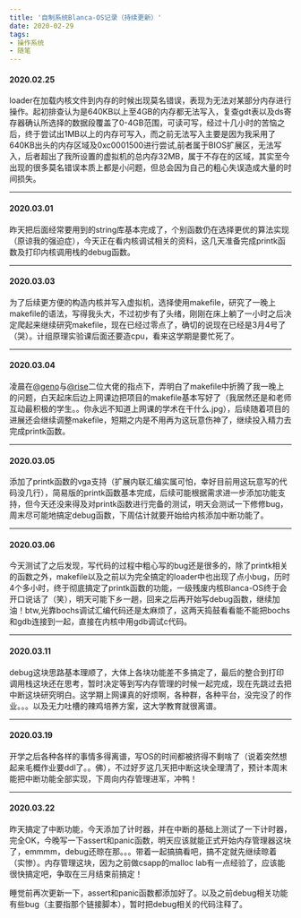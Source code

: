 ```yaml
---
title: '自制系统Blanca-OS记录（持续更新）'
date: 2020-02-29
tags: 
- 操作系统
- 随笔
---
```


#### 2020.02.25

loader在加载内核文件到内存的时候出现莫名错误，表现为无法对某部分内存进行操作。起初排查认为是640KB以上至4GB的内存都无法写入，复查gdt表以及ds寄存器确认所选择的数据段覆盖了0-4GB范围，可读可写，经过十几小时的苦恼之后，终于尝试出1MB以上的内存可写入，而之前无法写入主要是因为我采用了640KB出头的内存区域及0xc0001500进行尝试,前者属于BIOS扩展区，无法写入，后者超出了我所设置的虚拟机的总内存32MB，属于不存在的区域，其实至今出现的很多莫名错误本质上都是小问题，但总会因为自己的粗心失误造成大量的时间损失。
  <!--more-->
---

#### 2020.03.01

昨天把后面经常要用到的string库基本完成了，个别函数仍在选择更优的算法实现（原谅我的强迫症），今天正在看内核调试相关的资料，这几天准备完成printk函数及打印内核调用栈的debug函数。

---
#### 2020.03.03
为了后续更方便的构造内核并写入虚拟机，选择使用makefile，研究了一晚上makefile的语法，写得我头大，不过初步有了头绪，刚刚在床上躺了一小时之后决定爬起来继续研究makefile，现在已经过零点了，确切的说现在已经是3月4号了（哭）。计组原理实验课后面还要造cpu，看来这学期是要忙死了。

---
#### 2020.03.04
凌晨在[@geno](https://github.com/Geno1024)与[@rise](https://github.com/AmazingRise)二位大佬的指点下，弄明白了makefile中折腾了我一晚上的问题，白天起床后边上网课边把项目的makefile基本写好了（我居然还是和老师互动最积极的学生。。你永远不知道上网课的学术在干什么.jpg），后续随着项目的进展还会继续调整makefile，短期之内是不用再为这玩意伤神了，继续投入精力去完成printk函数。

---
#### 2020.03.05
添加了printk函数的vga支持（扩展内联汇编实属可怕，幸好目前用这玩意写的代码没几行），简易版的printk函数基本完成，后续可能根据需求进一步添加功能支持，但今天还没来得及对printk函数进行完备的测试，明天会测试一下修修bug，周末尽可能地搞定debug函数，下周估计就要开始给内核添加中断功能了。

---
#### 2020.03.06
今天测试了之后发现，写代码的过程中粗心写的bug还是很多的，除了printk相关的函数之外，makefile以及之前以为完全搞定的loader中也出现了点小bug，历时4个多小时，终于彻底搞定了printk函数的功能，一级残废内核Blanca-OS终于会开口说话了（笑），明天可能下乡一趟，回来之后再开始写debug函数，继续加油！btw,光靠bochs调试汇编代码还是太麻烦了，这两天捣鼓看看能不能把bochs和gdb连接到一起，直接在内核中用gdb调试c代码。

---
#### 2020.03.11
debug这块思路基本理顺了，大体上各块功能差不多搞定了，最后的整合到打印调用栈这块还在思考，暂时决定等到写内存管理的时候一起完成，现在先跳过去把中断这块研究明白。这学期上网课真的好烦啊，各种群，各种平台，没完没了的作业。。。以及无力吐槽的辣鸡培养方案，这大学教育就很离谱。

---
#### 2020.03.19
开学之后各种各样的事情多得离谱，写OS的时间都被挤得不剩啥了（说着突然想起来毛概作业要ddl了。。佛），不过好歹这几天把中断这块全理清了，预计本周末能把中断功能全部实现，下周向内存管理进军，冲鸭！

---
#### 2020.03.22
昨天搞定了中断功能，今天添加了计时器，并在中断的基础上测试了一下计时器，完全OK，今晚写一下assert和panic函数，明天应该就能正式开始内存管理器这块了，emmmm，debug还晾在那。。。带着一起搞搞看吧，搞不定就先继续晾着（实惨）。内存管理这块，因为之前做csapp的malloc lab有一点经验了，应该能很快搞定吧，争取在三月结束前搞定！

睡觉前再次更新一下，assert和panic函数都添加好了。以及之前debug相关功能有些bug（主要指那个链接脚本），暂时把debug相关的代码注释了。